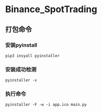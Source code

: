 # Binance_SpotTrading


## 打包命令

### 安装pyinstall
    pip3 insyall pyinstaller
### 安装成功检测
    pyinstaller -v
### 执行命令
    pyinstaller -F -w -i app.ico main.py